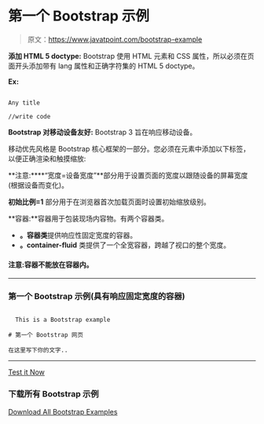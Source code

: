# 第一个 Bootstrap 示例

> 原文：<https://www.javatpoint.com/bootstrap-example>

**添加 HTML 5 doctype:** Bootstrap 使用 HTML 元素和 CSS 属性，所以必须在页面开头添加带有 lang 属性和正确字符集的 HTML 5 doctype。

**Ex:**

```

Any title  

//write code  

```

**Bootstrap 对移动设备友好:** Bootstrap 3 旨在响应移动设备。

移动优先风格是 Bootstrap 核心框架的一部分。您必须在元素中添加以下标签，以便正确渲染和触摸缩放:

**注意:****“宽度=设备宽度”**部分用于设置页面的宽度以跟随设备的屏幕宽度(根据设备而变化)。

**初始比例=1** 部分用于在浏览器首次加载页面时设置初始缩放级别。

**容器:**容器用于包装现场内容物。有两个容器类。

*   **。容器类**提供响应性固定宽度的容器。
*   **。container-fluid** 类提供了一个全宽容器，跨越了视口的整个宽度。

#### 注意:容器不能放在容器内。

* * *

### 第一个 Bootstrap 示例(具有响应固定宽度的容器)

```

  This is a Bootstrap example

# 第一个 Bootstrap 网页

在这里写下你的文字..

```

* * *

[Test it Now](https://www.javatpoint.com/oprweb/test.jsp?filename=bootstrapexample1)

### 下载所有 Bootstrap 示例

[Download All Bootstrap Examples](https://www.javatpoint.com/bootstrappages/bootstrapexample.zip)